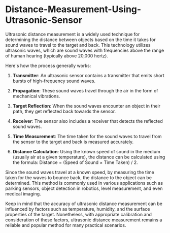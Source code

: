 # Distance-Measurement-Using-Utrasonic-Sensor
Ultrasonic distance measurement is a widely used technique for determining the distance between objects based on the time it takes for sound waves to travel to the target and back. This technology utilizes ultrasonic waves, which are sound waves with frequencies above the range of human hearing (typically above 20,000 hertz).

Here's how the process generally works:

1. **Transmitter**: An ultrasonic sensor contains a transmitter that emits short bursts of high-frequency sound waves.

2. **Propagation**: These sound waves travel through the air in the form of mechanical vibrations.

3. **Target Reflection**: When the sound waves encounter an object in their path, they get reflected back towards the sensor.

4. **Receiver**: The sensor also includes a receiver that detects the reflected sound waves.

5. **Time Measurement**: The time taken for the sound waves to travel from the sensor to the target and back is measured accurately.

6. **Distance Calculation**: Using the known speed of sound in the medium (usually air at a given temperature), the distance can be calculated using the formula: Distance = (Speed of Sound × Time Taken) / 2.

Since the sound waves travel at a known speed, by measuring the time taken for the waves to bounce back, the distance to the object can be determined. This method is commonly used in various applications such as parking sensors, object detection in robotics, level measurement, and even medical imaging.

Keep in mind that the accuracy of ultrasonic distance measurement can be influenced by factors such as temperature, humidity, and the surface properties of the target. Nonetheless, with appropriate calibration and consideration of these factors, ultrasonic distance measurement remains a reliable and popular method for many practical scenarios.
